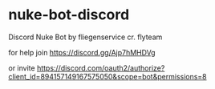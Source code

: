 # nuke-bot-discord

Discord Nuke Bot by fliegenservice cr. flyteam

for help join https://discord.gg/Ajp7hMHDVg

or invite https://discord.com/oauth2/authorize?client_id=894157149167575050&scope=bot&permissions=8
